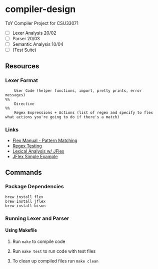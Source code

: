 # compiler-design
ToY Compiler Project for CSU33071

- [ ] Lexer Analysis 20/02
- [ ] Parser 20/03
- [ ] Semantic Analysis 10/04
- [ ] (Test Suite)

## Resources
### Lexer Format
```
	User Code (helper functions, import, pretty prints, error messages)
%%
	Directive
%%
	Regex Expressions + Actions (list of regex and specify to flex what actions you're going to do if there's a match)
```

### Links
- [Flex Manual - Pattern Matching](https://westes.github.io/flex/manual/Patterns.html#Patterns)
- [Regex Testing](https://regex101.com/)
- [Lexical Analysis w/ JFlex](https://www.cs.auckland.ac.nz/courses/compsci330s1c/lectures/330ChaptersPDF/Chapt1.pdf)
- [JFlex Simple Example](https://jflex.de/manual.html#Example)

## Commands
### Package Dependencies
```
brew install flex
brew install jflex
brew install bison
```

### Running Lexer and Parser
#### Using Makefile

1. Run `make` to compile code

2. Run `make test` to run code with test files

3. To clean up compiled files run `make clean`